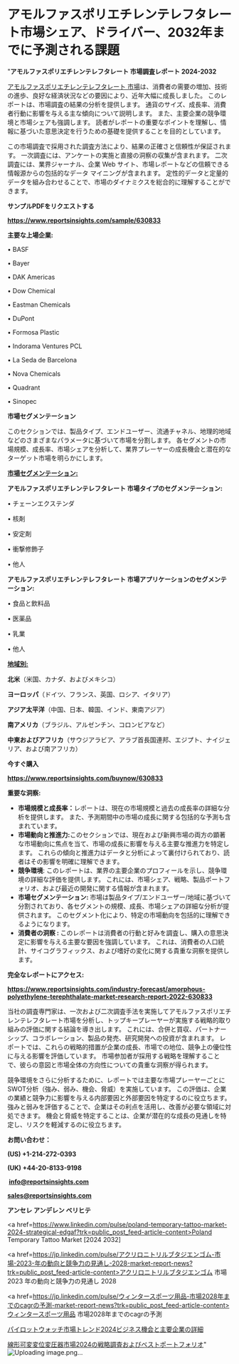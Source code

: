 # アモルファスポリエチレンテレフタレート市場シェア、ドライバー、2032年までに予測される課題

"<strong>アモルファスポリエチレンテレフタレート 市場調査レポート 2024-2032</strong>

<a href=https://www.reportsinsights.com/sample/630833>アモルファスポリエチレンテレフタレート 市場</a>は、消費者の需要の増加、技術の進歩、良好な経済状況などの要因により、近年大幅に成長しました。 このレポートは、市場調査の結果の分析を提供します。 通貨のサイズ、成長率、消費者行動に影響を与える主な傾向について説明します。 また、主要企業の競争環境と市場シェアも強調します。 読者がレポートの重要なポイントを理解し、情報に基づいた意思決定を行うための基礎を提供することを目的としています。

この市場調査で採用された調査方法により、結果の正確さと信頼性が保証されます。 一次調査には、アンケートの実施と直接の洞察の収集が含まれます。 二次調査には、業界ジャーナル、企業 Web サイト、市場レポートなどの信頼できる情報源からの包括的なデータ マイニングが含まれます。 定性的データと定量的データを組み合わせることで、市場のダイナミクスを総合的に理解することができます。

<strong><b>サンプルPDFをリクエストする</b></strong>

<a href=https://www.reportsinsights.com/sample/630833><strong><u>https://www.reportsinsights.com/sample/630833</u></strong></a>

<strong>主要な上場企業:</strong>

• BASF

• Bayer

• DAK Americas

• Dow Chemical

• Eastman Chemicals

• DuPont

• Formosa Plastic

• Indorama Ventures PCL

• La Seda de Barcelona

• Nova Chemicals

• Quadrant

• Sinopec

<strong>市場セグメンテーション</strong>

このセクションでは、製品タイプ、エンドユーザー、流通チャネル、地理的地域などのさまざまなパラメータに基づいて市場を分割します。 各セグメントの市場規模、成長率、市場シェアを分析して、業界プレーヤーの成長機会と潜在的なターゲット市場を明らかにします。

<strong><u>市場セグメンテーション</u></strong><strong><u>:</u></strong>

<strong>アモルファスポリエチレンテレフタレート 市場タイプのセグメンテーション:</strong>

• チェーンエクステンダ

• 核剤

• 安定剤

• 衝撃修飾子

• 他人

<strong>アモルファスポリエチレンテレフタレート 市場アプリケーションのセグメンテーション:</strong>

• 食品と飲料品

• 医薬品

• 乳業

• 他人

<strong><u>地域別</u></strong><strong><u>:</u></strong>

<strong>北米</strong>（米国、カナダ、およびメキシコ）

<strong>ヨーロッパ</strong>（ドイツ、フランス、英国、ロシア、イタリア）

<strong>アジア太平洋</strong>（中国、日本、韓国、インド、東南アジア）

<strong>南アメリカ</strong>（ブラジル、アルゼンチン、コロンビアなど）

<strong>中東およびアフリカ</strong>（サウジアラビア、アラブ首長国連邦、エジプト、ナイジェリア、および南アフリカ）

<strong>今すぐ購入</strong>

<a href=https://www.reportsinsights.com/buynow/630833><strong><u>https://www.reportsinsights.com/buynow/630833</u></strong></a>

<strong>重要な洞察:</strong>
<ul>
  <li><strong>市場規模と成長率：</strong>レポートは、現在の市場規模と過去の成長率の詳細な分析を提供します。 また、予測期間中の市場の成長に関する包括的な予測も含まれています。</li>
  <li><strong>市場動向と推進力:</strong>このセクションでは、現在および新興市場の両方の顕著な市場動向に焦点を当て、市場の成長に影響を与える主要な推進力を特定します。 これらの傾向と推進力はデータと分析によって裏付けられており、読者はその影響を明確に理解できます。</li>
  <li><strong>競争環境</strong>: このレポートは、業界の主要企業のプロフィールを示し、競争環境の詳細な評価を提供します。 これには、市場シェア、戦略、製品ポートフォリオ、および最近の開発に関する情報が含まれます。</li>
  <li><strong>市場セグメンテーション: </strong>市場は製品タイプ/エンドユーザー/地域に基づいて分割されており、各セグメントの規模、成長、市場シェアの詳細な分析が提供されます。 このセグメント化により、特定の市場動向を包括的に理解できるようになります。</li>
  <li><strong>消費者の洞察 : </strong>このレポートは消費者の行動と好みを調査し、購入の意思決定に影響を与える主要な要因を強調しています。 これは、消費者の人口統計、サイコグラフィックス、および嗜好の変化に関する貴重な洞察を提供します。</li>
</ul>
<strong>完全なレポートにアクセス:</strong>

<a href=https://www.reportsinsights.com/industry-forecast/amorphous-polyethylene-terephthalate-market-research-report-2022-630833><strong><u><b>https://www.reportsinsights.com/industry-forecast/amorphous-polyethylene-terephthalate-market-research-report-2022-630833</b></u></strong></a>

当社の調査専門家は、一次および二次調査手法を実施してアモルファスポリエチレンテレフタレート市場を分析し、トップキープレーヤーが実施する戦略的取り組みの評価に関する結論を導き出します。 これには、合併と買収、パートナーシップ、コラボレーション、製品の発売、研究開発への投資が含まれます。 レポートでは、これらの戦略的措置が企業の成長、市場での地位、競争上の優位性に与える影響を評価しています。 市場参加者が採用する戦略を理解することで、彼らの意図と市場全体の方向性についての貴重な洞察が得られます。

競争環境をさらに分析するために、レポートでは主要な市場プレーヤーごとにSWOT分析（強み、弱み、機会、脅威）を実施しています。 この評価は、企業の業績と競争力に影響を与える内部要因と外部要因を特定するのに役立ちます。 強みと弱みを評価することで、企業はその利点を活用し、改善が必要な領域に対処できます。 機会と脅威を特定することは、企業が潜在的な成長の見通しを特定し、リスクを軽減するのに役立ちます。

<strong>お問い合わせ：</strong>

<strong>(US) +1-214-272-0393</strong>

<strong>(UK) +44-20-8133-9198</strong>

<strong> </strong><a href=info@reportsinsights.com><strong><u>info@reportsinsights.com</u></strong></a>

<a href=sales@reportsinsights.com><strong><u>sales@reportsinsights.com</u></strong></a>

<strong>アンセレ アンデレン ベリヒテ</strong>

<a href=https://www.linkedin.com/pulse/poland-temporary-tattoo-market-2024-strategical-edgaf?trk=public_post_feed-article-content>Poland Temporary Tattoo Market [2024 2032]</a>

<a href=https://jp.linkedin.com/pulse/アクリロニトリルブタジエンゴム-市場-2023-年の動向と競争力の見通し-2028-market-report-news?trk=public_post_feed-article-content>アクリロニトリルブタジエンゴム 市場 2023 年の動向と競争力の見通し 2028</a>

<a href=https://jp.linkedin.com/pulse/ウィンタースポーツ用品-市場2028年までのcagrの予測-market-report-news?trk=public_post_feed-article-content>ウィンタースポーツ用品 市場2028年までのcagrの予測</a>

<a href=https://www.linkedin.com/pulse/パイロットウォッチ市場トレンド2024ビジネス機会と主要企業の詳細-reportsinsights-pvt-ltd-4ftnf/>パイロットウォッチ市場トレンド2024ビジネス機会と主要企業の詳細</a>

<a href=https://www.linkedin.com/pulse/線形可変変位変圧器市場2024の戦略調査およびベストポートフォリオ-reportsinsights-pvt-ltd-urnvf/>線形可変変位変圧器市場2024の戦略調査およびベストポートフォリオ</a>"
![Uploading image.png…]()
